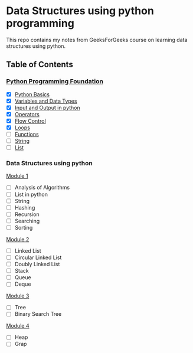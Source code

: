 # Data Structures using python programming

This repo contains my notes from GeeksForGeeks course on learning data structures using python. 



## Table of Contents

### [Python Programming Foundation](./python-programming-foundation.md)

- [x] [Python Basics](./python-programming-foundation.md#python-basics)
- [x] [Variables and Data Types](./python-programming-foundation.md#variables-and-data-types)
- [x] [Input and Output in python](./python-programming-foundation.md#input-and-output-in-python)
- [x] [Operators](./python-programming-foundation.md#operators)
- [x] [Flow Control](./python-programming-foundation.md#flow-control)
- [x] [Loops](./python-programming-foundation.md#loops)
- [ ] [Functions](./python-programming-foundation.md#functions)
- [ ] [String](./python-programming-foundation.md#string)
- [ ] [List](./python-programming-foundation.md#list)

### Data Structures using python

[Module 1](./module-1.md)

- [ ] Analysis of Algorithms
- [ ] List in python
- [ ] String
- [ ] Hashing
- [ ] Recursion
- [ ] Searching
- [ ] Sorting	

[Module 2](./module-2.md)

- [ ] Linked List
- [ ] Circular Linked List
- [ ] Doubly Linked List
- [ ] Stack
- [ ] Queue
- [ ] Deque

[Module 3](./module-3.md)

- [ ] Tree
- [ ] Binary Search Tree

[Module 4](./module-4.md)

- [ ] Heap
- [ ] Grap